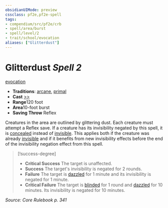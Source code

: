```yaml
---
obsidianUIMode: preview
cssclass: pf2e,pf2e-spell
tags:
- compendium/src/pf2e/crb
- spell/area/burst
- spell/level/2
- trait/school/evocation
aliases: ["Glitterdust"]
---
```

# Glitterdust *Spell 2*   
[evocation](evocation.md)  

- **Traditions**: [arcane](arcane.md), [primal](primal.md)
- **Cast** [>>](chapter-9-playing-the-game.md#Actions "Two-Action") 
- **Range**120 foot
- **Area**10-foot burst
- **Saving Throw** Reflex

Creatures in the area are outlined by glittering dust. Each creature must attempt a Reflex save. If a creature has its invisibility negated by this spell, it is [concealed](conditions.md#Concealed) instead of [invisible](conditions.md#Invisible). This applies both if the creature was already [invisible](conditions.md#Invisible) and if it benefits from new invisibility effects before the end of the invisibility negation effect from this spell.

> [!success-degree] 
> - **Critical Success** The target is unaffected.
> - **Success** The target's invisibility is negated for 2 rounds.
> - **Failure** The target is [dazzled](conditions.md#Dazzled) for 1 minute and its invisibility is negated for 1 minute.
> - **Critical Failure** The target is [blinded](conditions.md#Blinded) for 1 round and [dazzled](conditions.md#Dazzled) for 10 minutes. Its invisibility is negated for 10 minutes.

*Source: Core Rulebook p. 341*